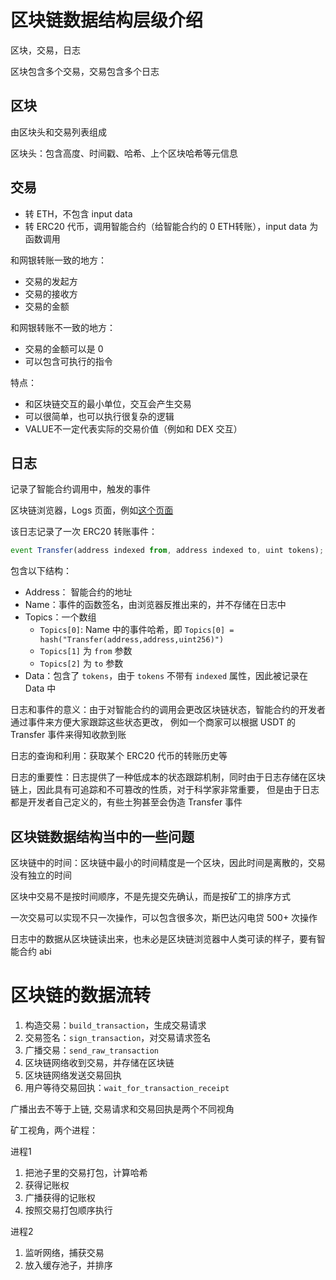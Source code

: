 # 区块链数据结构层级介绍

区块，交易，日志

区块包含多个交易，交易包含多个日志

## 区块

由区块头和交易列表组成

区块头：包含高度、时间戳、哈希、上个区块哈希等元信息

## 交易

- 转 ETH，不包含 input data
- 转 ERC20 代币，调用智能合约（给智能合约的 0 ETH转账），input data 为函数调用

和网银转账一致的地方：

- 交易的发起方
- 交易的接收方
- 交易的金额

和网银转账不一致的地方：

- 交易的金额可以是 0
- 可以包含可执行的指令 

特点：

- 和区块链交互的最小单位，交互会产生交易
- 可以很简单，也可以执行很复杂的逻辑
- VALUE不一定代表实际的交易价值（例如和 DEX 交互）

## 日志

记录了智能合约调用中，触发的事件


区块链浏览器，Logs 页面，例如[这个页面](https://etherscan.io/tx/0xeebae52adc354d79f305d53d7317d184b145c79ba53ca2a79a81bb767c6e97dc#eventlog)

该日志记录了一次 ERC20 转账事件：

``` javascript
event Transfer(address indexed from, address indexed to, uint tokens);
```

包含以下结构：

- Address： 智能合约的地址
- Name：事件的函数签名，由浏览器反推出来的，并不存储在日志中
- Topics：一个数组
  - `Topics[0]`: Name 中的事件哈希，即 `Topics[0] = hash("Transfer(address,address,uint256)")`
  - `Topics[1]` 为 `from` 参数
  - `Topics[2]` 为 `to` 参数
- Data：包含了 `tokens`，由于 `tokens` 不带有 `indexed` 属性，因此被记录在 Data 中

日志和事件的意义：由于对智能合约的调用会更改区块链状态，智能合约的开发者通过事件来方便大家跟踪这些状态更改，
  例如一个商家可以根据 USDT 的 Transfer 事件来得知收款到账

日志的查询和利用：获取某个 ERC20 代币的转账历史等

日志的重要性：日志提供了一种低成本的状态跟踪机制，同时由于日志存储在区块链上，因此具有可追踪和不可篡改的性质，对于科学家非常重要，
但是由于日志都是开发者自己定义的，有些土狗甚至会伪造 Transfer 事件

## 区块链数据结构当中的一些问题

区块链中的时间：区块链中最小的时间精度是一个区块，因此时间是离散的，交易没有独立的时间

区块中交易不是按时间顺序，不是先提交先确认，而是按矿工的排序方式

一次交易可以实现不只一次操作，可以包含很多次，斯巴达闪电贷 500+ 次操作

日志中的数据从区块链读出来，也未必是区块链浏览器中人类可读的样子，要有智能合约 abi

# 区块链的数据流转

1. 构造交易：`build_transaction`，生成交易请求
2. 交易签名：`sign_transaction`，对交易请求签名
3. 广播交易：`send_raw_transaction`
4. 区块链网络收到交易，并存储在区块链
5. 区块链网络发送交易回执
6. 用户等待交易回执：`wait_for_transaction_receipt`

广播出去不等于上链, 交易请求和交易回执是两个不同视角

矿工视角，两个进程：

进程1
1. 把池子里的交易打包，计算哈希
2. 获得记账权
3. 广播获得的记账权
4. 按照交易打包顺序执行

进程2
1. 监听网络，捕获交易
2. 放入缓存池子，并排序
